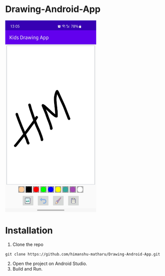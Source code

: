 # Drawing-Android-App

<div>
<img src="sketch_preview.jpg" height="auto" width="290" alt="preview"/>
</div>

# Installation

1. Clone the repo
```git
git clone https://github.com/himanshu-matharu/Drawing-Android-App.git
```
2. Open the project on Android Studio.
3. Build and Run.

